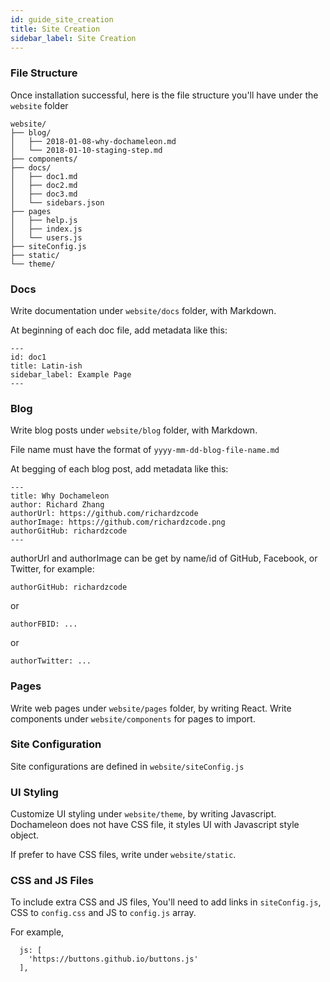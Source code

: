 ```yaml
---
id: guide_site_creation
title: Site Creation
sidebar_label: Site Creation
---
```


### File Structure

Once installation successful, here is the file structure you'll have under the `website` folder

```
website/
├── blog/
│   ├── 2018-01-08-why-dochameleon.md
│   └── 2018-01-10-staging-step.md
├── components/
├── docs/
│   ├── doc1.md
│   ├── doc2.md
│   ├── doc3.md
│   └── sidebars.json
├── pages
│   ├── help.js
│   ├── index.js
│   └── users.js
├── siteConfig.js
├── static/
└── theme/
```

### Docs

Write documentation under `website/docs` folder, with Markdown.

At beginning of each doc file, add metadata like this:

```
---
id: doc1
title: Latin-ish
sidebar_label: Example Page
---
```

### Blog

Write blog posts under `website/blog` folder, with Markdown.

File name must have the format of `yyyy-mm-dd-blog-file-name.md`

At begging of each blog post, add metadata like this:

```
---
title: Why Dochameleon
author: Richard Zhang
authorUrl: https://github.com/richardzcode
authorImage: https://github.com/richardzcode.png
authorGitHub: richardzcode
---
```

authorUrl and authorImage can be get by name/id of GitHub, Facebook, or Twitter, for example:

```
authorGitHub: richardzcode
```

or

```
authorFBID: ...
```

or

```
authorTwitter: ...
```

### Pages

Write web pages under `website/pages` folder, by writing React. Write components under `website/components` for pages to import.

### Site Configuration

Site configurations are defined in `website/siteConfig.js`

### UI Styling

Customize UI styling under `website/theme`, by writing Javascript. Dochameleon does not have CSS file, it styles UI with Javascript style object.

If prefer to have CSS files, write under `website/static`.

### CSS and JS Files

To include extra CSS and JS files, You'll need to add links in `siteConfig.js`, CSS to `config.css` and JS to `config.js` array.

For example,
```
  js: [
    'https://buttons.github.io/buttons.js'
  ],
```

